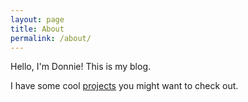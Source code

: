 ```yaml
---
layout: page
title: About
permalink: /about/
---
```


Hello, I'm Donnie! This is my blog.

I have some cool [projects](/projects) you might want to check out.
